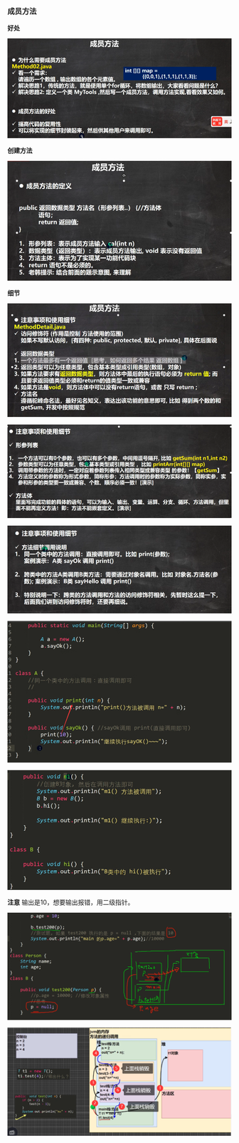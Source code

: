### 成员方法
**好处**

![输入图片说明](/imgs/2024-07-11/4ifPEBtDmsbtfHsF.png)

**创建方法**

![输入图片说明](/imgs/2024-07-11/OCr33gKSlC6XOCfZ.png)

**细节**

![输入图片说明](/imgs/2024-07-11/jdHDjnB0XoOLbp4U.png)

![输入图片说明](/imgs/2024-07-11/l3wEye27hmhVW7te.png)

![输入图片说明](/imgs/2024-07-11/I2dG9Fywhk1UTnYA.png)

![输入图片说明](/imgs/2024-07-11/A9nruyZUbL7xn9Pr.png)

![输入图片说明](/imgs/2024-07-11/pYZzeLXYWPcvXVtq.png)

**注意**
输出是10，想要输出报错，用二级指针。

![输入图片说明](/imgs/2024-07-11/sIeLRKChGz2RYiwk.png)

![输入图片说明](/imgs/2024-07-11/XEEreabhPUFqZdvI.png)


<!--stackedit_data:
eyJoaXN0b3J5IjpbMTQ4NzQxMTM0MCw5NDMzOTk1NDMsLTE1Mj
QzMTAyNDUsLTE2NjA4NTUxNTIsLTI2NjM4NzcsLTMyMTIzNzQy
MSwtMjA4ODc0NjYxMl19
-->
